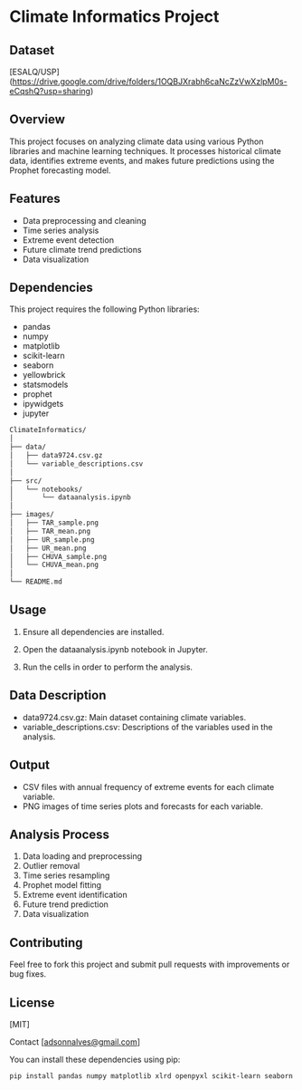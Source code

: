 # Climate Informatics Project

## Dataset
[ESALQ/USP] (https://drive.google.com/drive/folders/1OQBJXrabh6caNcZzVwXzlpM0s-eCqshQ?usp=sharing)

## Overview
This project focuses on analyzing climate data using various Python libraries and machine learning techniques. It processes historical climate data, identifies extreme events, and makes future predictions using the Prophet forecasting model.

## Features
- Data preprocessing and cleaning
- Time series analysis
- Extreme event detection
- Future climate trend predictions
- Data visualization

## Dependencies
This project requires the following Python libraries:
- pandas
- numpy
- matplotlib
- scikit-learn
- seaborn
- yellowbrick
- statsmodels
- prophet
- ipywidgets
- jupyter
```bash
ClimateInformatics/
│
├── data/
│   ├── data9724.csv.gz
│   └── variable_descriptions.csv
│
├── src/
│   └── notebooks/
│       └── dataanalysis.ipynb
│
├── images/
│   ├── TAR_sample.png
│   ├── TAR_mean.png
│   ├── UR_sample.png
│   ├── UR_mean.png
│   ├── CHUVA_sample.png
│   └── CHUVA_mean.png
│
└── README.md
```
## Usage

1. Ensure all dependencies are installed.

2. Open the dataanalysis.ipynb notebook in Jupyter.
3. Run the cells in order to perform the analysis.

## Data Description

- data9724.csv.gz: Main dataset containing climate variables.
- variable_descriptions.csv: Descriptions of the variables used in the analysis.

## Output
- CSV files with annual frequency of extreme events for each climate variable.
- PNG images of time series plots and forecasts for each variable.
## Analysis Process
1. Data loading and preprocessing
2. Outlier removal
3. Time series resampling
4. Prophet model fitting
5. Extreme event identification
6. Future trend prediction
7. Data visualization

## Contributing
Feel free to fork this project and submit pull requests with improvements or bug fixes.

## License
[MIT]

Contact
[adsonnalves@gmail.com]

You can install these dependencies using pip:

```bash
pip install pandas numpy matplotlib xlrd openpyxl scikit-learn seaborn yellowbrick statsmodels prophet ipywidgets jupyter
```

